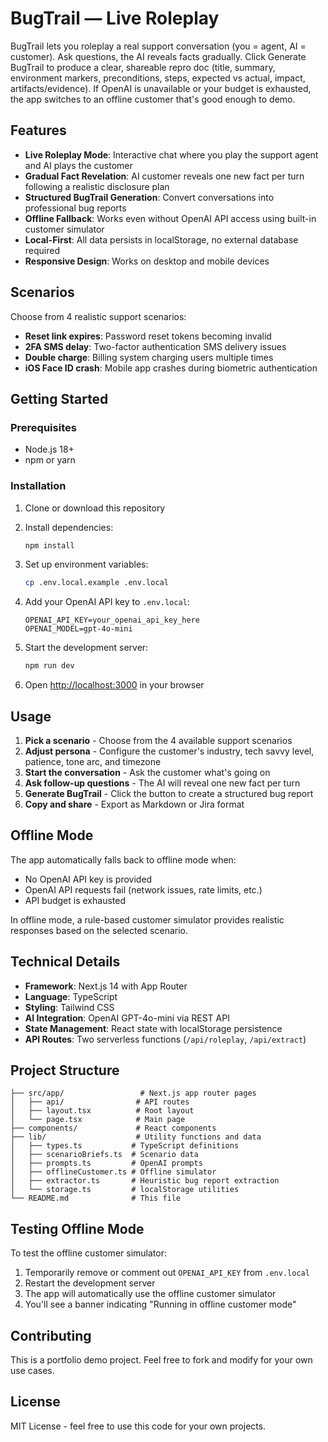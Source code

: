 # BugTrail — Live Roleplay

BugTrail lets you roleplay a real support conversation (you = agent, AI = customer). Ask questions, the AI reveals facts gradually. Click Generate BugTrail to produce a clear, shareable repro doc (title, summary, environment markers, preconditions, steps, expected vs actual, impact, artifacts/evidence). If OpenAI is unavailable or your budget is exhausted, the app switches to an offline customer that's good enough to demo.

## Features

- **Live Roleplay Mode**: Interactive chat where you play the support agent and AI plays the customer
- **Gradual Fact Revelation**: AI customer reveals one new fact per turn following a realistic disclosure plan
- **Structured BugTrail Generation**: Convert conversations into professional bug reports
- **Offline Fallback**: Works even without OpenAI API access using built-in customer simulator
- **Local-First**: All data persists in localStorage, no external database required
- **Responsive Design**: Works on desktop and mobile devices

## Scenarios

Choose from 4 realistic support scenarios:
- **Reset link expires**: Password reset tokens becoming invalid
- **2FA SMS delay**: Two-factor authentication SMS delivery issues  
- **Double charge**: Billing system charging users multiple times
- **iOS Face ID crash**: Mobile app crashes during biometric authentication

## Getting Started

### Prerequisites

- Node.js 18+ 
- npm or yarn

### Installation

1. Clone or download this repository
2. Install dependencies:
   ```bash
   npm install
   ```

3. Set up environment variables:
   ```bash
   cp .env.local.example .env.local
   ```
   
4. Add your OpenAI API key to `.env.local`:
   ```
   OPENAI_API_KEY=your_openai_api_key_here
   OPENAI_MODEL=gpt-4o-mini
   ```

5. Start the development server:
   ```bash
   npm run dev
   ```

6. Open [http://localhost:3000](http://localhost:3000) in your browser

## Usage

1. **Pick a scenario** - Choose from the 4 available support scenarios
2. **Adjust persona** - Configure the customer's industry, tech savvy level, patience, tone arc, and timezone
3. **Start the conversation** - Ask the customer what's going on
4. **Ask follow-up questions** - The AI will reveal one new fact per turn
5. **Generate BugTrail** - Click the button to create a structured bug report
6. **Copy and share** - Export as Markdown or Jira format

## Offline Mode

The app automatically falls back to offline mode when:
- No OpenAI API key is provided
- OpenAI API requests fail (network issues, rate limits, etc.)
- API budget is exhausted

In offline mode, a rule-based customer simulator provides realistic responses based on the selected scenario.

## Technical Details

- **Framework**: Next.js 14 with App Router
- **Language**: TypeScript
- **Styling**: Tailwind CSS
- **AI Integration**: OpenAI GPT-4o-mini via REST API
- **State Management**: React state with localStorage persistence
- **API Routes**: Two serverless functions (`/api/roleplay`, `/api/extract`)

## Project Structure

```
├── src/app/                 # Next.js app router pages
│   ├── api/                # API routes
│   ├── layout.tsx          # Root layout
│   └── page.tsx            # Main page
├── components/             # React components
├── lib/                    # Utility functions and data
│   ├── types.ts           # TypeScript definitions
│   ├── scenarioBriefs.ts  # Scenario data
│   ├── prompts.ts         # OpenAI prompts
│   ├── offlineCustomer.ts # Offline simulator
│   ├── extractor.ts       # Heuristic bug report extraction
│   └── storage.ts         # localStorage utilities
└── README.md              # This file
```

## Testing Offline Mode

To test the offline customer simulator:

1. Temporarily remove or comment out `OPENAI_API_KEY` from `.env.local`
2. Restart the development server
3. The app will automatically use the offline customer simulator
4. You'll see a banner indicating "Running in offline customer mode"

## Contributing

This is a portfolio demo project. Feel free to fork and modify for your own use cases.

## License

MIT License - feel free to use this code for your own projects.